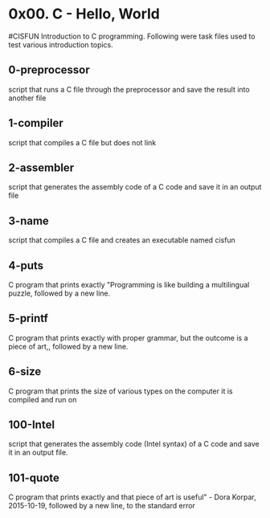 # 0x00. C - Hello, World
#CISFUN
Introduction to C programming. Following were task files used to test various introduction topics.
## 0-preprocessor
script that runs a C file through the preprocessor and save the result into another file
## 1-compiler
script that compiles a C file but does not link
## 2-assembler
script that generates the assembly code of a C code and save it in an output file
## 3-name
script that compiles a C file and creates an executable named cisfun
## 4-puts
C program that prints exactly "Programming is like building a multilingual puzzle, followed by a new line.
## 5-printf
C program that prints exactly with proper grammar, but the outcome is a piece of art,, followed by a new line.
## 6-size
C program that prints the size of various types on the computer it is compiled and run on
## 100-Intel
script that generates the assembly code (Intel syntax) of a C code and save it in an output file.
## 101-quote
C program that prints exactly and that piece of art is useful" - Dora Korpar, 2015-10-19, followed by a new line, to the standard error
